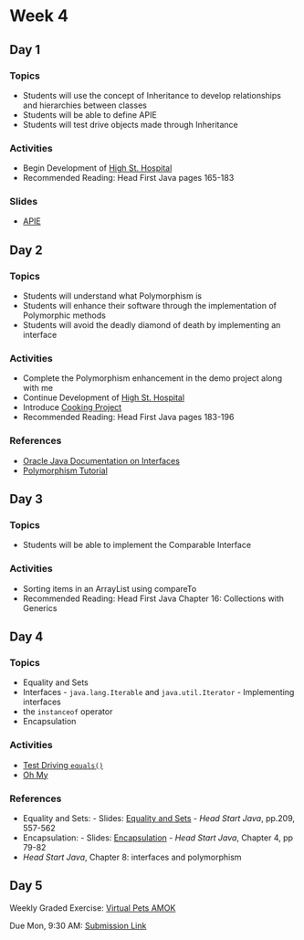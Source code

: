 # Week 4

## Day 1

### Topics

-   Students will use the concept of Inheritance to develop relationships and hierarchies between classes
-   Students will be able to define APIE
-   Students will test drive objects made through Inheritance

### Activities

-   Begin Development of [High St. Hospital](https://wecancodeit.github.io/java-exercises/hospital)
-   Recommended Reading: Head First Java pages 165-183

### Slides

-   [APIE](https://wecancodeit.github.io/java-slides/objects/a-pie/)

## Day 2

### Topics

-   Students will understand what Polymorphism is
-   Students will enhance their software through the implementation of Polymorphic methods
-   Students will avoid the deadly diamond of death by implementing an interface

### Activities

-   Complete the Polymorphism enhancement in the demo project along with me
-   Continue Development of [High St. Hospital](https://wecancodeit.github.io/java-exercises/hospital)
-   Introduce [Cooking Project](https://github.com/WeCanCodeIT/java-exercises/tree/master/cooking)
-   Recommended Reading: Head First Java pages 183-196

### References

-   [Oracle Java Documentation on Interfaces](https://docs.oracle.com/javase/tutorial/java/IandI/index.html)
-   [Polymorphism Tutorial](https://www.tutorialspoint.com/java/java_polymorphism.htm)

## Day 3

### Topics

-   Students will be able to implement the Comparable Interface

### Activities

-   Sorting items in an ArrayList using compareTo
-   Recommended Reading: Head First Java Chapter 16: Collections with Generics

## Day 4

### Topics

-   Equality and Sets
-   Interfaces - `java.lang.Iterable` and `java.util.Iterator` - Implementing interfaces
-   the `instanceof` operator
-   Encapsulation

### Activities

-   [Test Driving `equals()`](https://github.com/WeCanCodeIT/java-tdd-equals)
-   [Oh My](https://github.com/WeCanCodeIT/java-exercises-lions-tigers-bears)

### References

-   Equality and Sets: - Slides: [Equality and Sets](https://wecancodeit.github.io/java-slides/objects/equality-and-sets/) - _Head Start Java_, pp.209, 557-562
-   Encapsulation: - Slides: [Encapsulation](https://wecancodeit.github.io/java-slides/objects/encapsulation/) - _Head Start Java_, Chapter 4, pp 79-82
-   _Head Start Java_, Chapter 8: interfaces and polymorphism

## Day 5

Weekly Graded Exercise: [Virtual Pets AMOK](https://wecancodeit.github.io/java-exercises/virtual-pets-amok/)

Due Mon, 9:30 AM: [Submission Link](https://docs.google.com/forms/d/1TrE-_T56bCkdrPnOqtXtytvG8YxqwVR7YAYSFohqAJk/edit)

